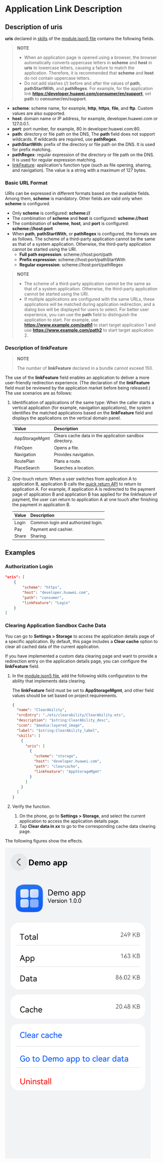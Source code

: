 # Application Link Description

## Description of uris
**uris** declared in [skills](../quick-start/module-configuration-file.md#skills) of the [module.json5 file](../quick-start/module-configuration-file.md) contains the following fields.

> **NOTE**
>
> - When an application page is opened using a browser, the browser automatically converts uppercase letters in **scheme** and **host** in **uris** to lowercase letters, causing a failure to match the application. Therefore, it is recommended that **scheme** and **host** do not contain uppercase letters.
> - Do not add slashes (/) before and after the values of **path**, **pathStartWith**, and **pathRegex**. For example, for the application link **https://developer.huawei.com/consumer/en/support**, set **path** to **consumer/en/support**.

- **scheme**: scheme name, for example, **http**, **https**, **file**, and **ftp**. Custom values are also supported.
- **host**: domain name or IP address, for example, developer.huawei.com or 127.0.0.1.
- **port**: port number, for example, 80 in developer.huawei.com:80.
- **path**: directory or file path on the DNS, The **path** field does not support wildcards. If wildcards are required, use **pathRegex**.
- **pathStartWith**: prefix of the directory or file path on the DNS. It is used for prefix matching.
- **pathRegex**: regular expression of the directory or file path on the DNS. It is used for regular expression matching.
- [linkFeature](#description-of-linkfeature): application's function type (such as file opening, sharing, and navigation). The value is a string with a maximum of 127 bytes.

### Basic URL Format

URIs can be expressed in different formats based on the available fields. Among them, **scheme** is mandatory. Other fields are valid only when **scheme** is configured.

- Only **scheme** is configured: **scheme://**
- The combination of **scheme** and **host** is configured: **scheme://host**
- The combination of **scheme**, **host**, and **port** is configured: **scheme://host:port**
- When **path**, **pathStartWith**, or **pathRegex** is configured, the formats are as follows.
    The scheme of a third-party application cannot be the same as that of a system application. Otherwise, the third-party application cannot be started using the URI.
    - **Full path expression**: scheme://host:port/path
    - **Prefix expression**: scheme://host:port/pathStartWith
    - **Regular expression**: scheme://host:port/pathRegex

> **NOTE**
> - The scheme of a third-party application cannot be the same as that of a system application. Otherwise, the third-party application cannot be started using the URI.
> - If multiple applications are configured with the same URLs, these applications will be matched during application redirection, and a dialog box will be displayed for users to select. For better user experience, you can use the **path** field to distinguish the application to start. For example, use **https://www.example.com/path1** to start target application 1 and use **https://www.example.com/path2** to start target application 2.


### Description of linkFeature

> **NOTE**
>
> The number of **linkFeature** declared in a bundle cannot exceed 150.


The use of the **linkFeature** field enables an application to deliver a more user-friendly redirection experience. (The declaration of the **linkFeature** field must be reviewed by the application market before being released.) The use scenarios are as follows:

1. Identification of applications of the same type: When the caller starts a vertical application (for example, navigation applications), the system identifies the matched applications based on the **linkFeature** field and displays the applications on the vertical domain panel.

    |Value|Description|
    |---|---|
    |AppStorageMgmt|Clears cache data in the application sandbox directory.|
    |FileOpen|Opens a file.|
    |Navigation|Provides navigation.|
    |RoutePlan|Plans a route.|
    |PlaceSearch|Searches a location.|

2. One-touch return: When a user switches from application A to application B, application B calls the [quick return API](../reference/apis-ability-kit/js-apis-inner-application-uiAbilityContext.md#backtocallerabilitywithresult12) to return to application A. For example, if application A is redirected to the payment page of application B and application B has applied for the linkfeature of payment, the user can return to application A at one touch after finishing the payment in application B.

    |Value|Description|
    |---|---|
    |Login|Common login and authorized login.|
    |Pay|Payment and cashier.|
    |Share|Sharing.|

## Examples


### Authorization Login

```json
"uris": [
    {
        "scheme": "https",
        "host": "developer.huawei.com",
        "path": "consumer",
        "linkFeature": "Login"  
    }
]
```

### Clearing Application Sandbox Cache Data

You can go to **Settings > Storage** to access the application details page of a specific application. By default, this page includes a **Clear cache** option to clear all cached data of the current application.

If you have implemented a custom data clearing page and want to provide a redirection entry on the application details page, you can configure the **linkFeature** field.

1. In the [module.json5 file](../quick-start/module-configuration-file.md), add the following skills configuration to the ability that implements data clearing.

   The **linkFeature** field must be set to **AppStorageMgmt**, and other field values should be set based on project requirements.

    ```json
    {
      "name": "ClearAbility",
      "srcEntry": "./ets/clearability/ClearAbility.ets",
      "description": "$string:ClearAbility_desc",
      "icon": "$media:layered_image",
      "label": "$string:ClearAbility_label",
      "skills": [
        {
          "uris": [
            {
              "scheme": "storage",
              "host": "developer.huawei.com",
              "path": "clearcache",
              "linkFeature": "AppStorageMgmt"
            }
          ]
        }
      ]
    }
    ```

2. Verify the function.

   1. On the phone, go to **Settings > Storage**, and select the current application to access the application details page.
   2. Tap **Clear data in *xx*** to go to the corresponding cache data clearing page.

The following figures show the effects.

![app-uri-config_storage](figures/app_uri_config_storage.png)
